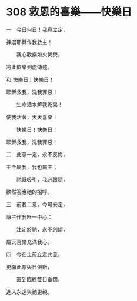 # 308 救恩的喜樂——快樂日

一　今日何日！我意立定，

揀選耶穌作我救主！

　　我心歡樂如火熒熒，

將此歡樂到處傳述。

和 快樂日！快樂日！

耶穌救我，洗我罪惡！

　　生命活水解我乾渴！

使我活著，天天喜樂！

　　快樂日！快樂日！

耶穌救我，洗我罪惡！

二　此意一定，永不反悔，

主今屬我，我也屬主；

　　祂既吸引，我必跟隨，

歡然答應祂的招呼。

三　前我二意，今可安定，

讓主作我唯一中心：

　　注定於祂，永不別傾，

屬天喜樂充滿我心。

四　今在主前立定此意，

更願此意與日俱新，

　　直到臨終雙目垂閉，

進入永遠與祂更親。

